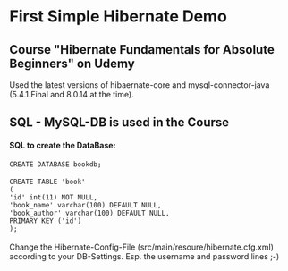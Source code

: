 # First Simple Hibernate Demo
## Course "Hibernate Fundamentals for Absolute Beginners" on Udemy

Used the latest versions of hibaernate-core and mysql-connector-java (5.4.1.Final and 8.0.14 at the time).

## SQL - MySQL-DB is used in the Course

#### SQL to create the DataBase:
`CREATE DATABASE bookdb;`<br><br>
`CREATE TABLE 'book'`<br>`(`<br>
  `'id' int(11) NOT NULL,`<br>
  `'book_name' varchar(100) DEFAULT NULL,`<br>
  `'book_author' varchar(100) DEFAULT NULL,`<br>
  `PRIMARY KEY ('id')`<br>
`);`
<br><br>
Change the Hibernate-Config-File (src/main/resoure/hibernate.cfg.xml) according to your DB-Settings. Esp. the username and password lines ;-)
<br><br>


